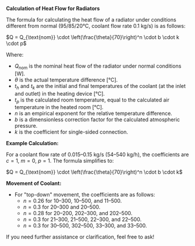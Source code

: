 **Calculation of Heat Flow for Radiators**

The formula for calculating the heat flow of a radiator under conditions different from normal (95/85/20°C, coolant flow rate 0.1 kg/s) is as follows:

$Q = Q_{\text{nom}} \cdot \left(\frac{\theta}{70}\right)^n \cdot b \cdot k \cdot p$

Where:
- $Q_{\text{nom}}$ is the nominal heat flow of the radiator under normal conditions [W].
- $\theta$ is the actual temperature difference [°C].
- $t_h$ and $t_k$ are the initial and final temperatures of the coolant (at the inlet and outlet) in the heating device [°C].
- $t_p$ is the calculated room temperature, equal to the calculated air temperature in the heated room [°C].
- $n$ is an empirical exponent for the relative temperature difference.
- $b$ is a dimensionless correction factor for the calculated atmospheric pressure.
- $k$ is the coefficient for single-sided connection.

**Example Calculation:**

For a coolant flow rate of 0.015–0.15 kg/s (54–540 kg/h), the coefficients are $c = 1$, $m = 0$, $p = 1$. The formula simplifies to:

$Q = Q_{\text{nom}} \cdot \left(\frac{\theta}{70}\right)^n \cdot b \cdot k$

**Movement of Coolant:**
- For "top-down" movement, the coefficients are as follows:
  - $n = 0.26$ for 10–300, 10–500, and 11–500.
  - $n = 0.3$ for 20–300 and 20–500.
  - $n = 0.28$ for 20–200, 202–300, and 202–500.
  - $n = 0.3$ for 21–300, 21–500, 22–300, and 22–500.
  - $n = 0.3$ for 30–500, 302–500, 33–300, and 33–500.

If you need further assistance or clarification, feel free to ask!